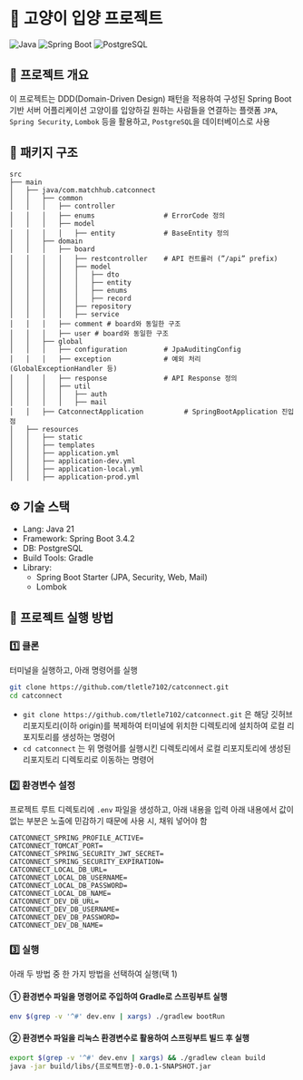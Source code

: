 # 🚀 고양이 입양 프로젝트
![Java](https://img.shields.io/badge/Java-21-blue)
![Spring Boot](https://img.shields.io/badge/Spring%20Boot-3.4.2-green)
![PostgreSQL](https://img.shields.io/badge/PostgreSQL-latest-lightblue)

## 🎯 프로젝트 개요
이 프로젝트는 DDD(Domain-Driven Design) 패턴을 적용하여 구성된 Spring Boot 기반 서버 어플리케이션
고양이를 입양하길 원하는 사람들을 연결하는 플랫폼
`JPA`, `Spring Security`, `Lombok` 등을 활용하고, `PostgreSQL`을 데이터베이스로 사용

## 📁 패키지 구조

```
src 
├── main
│   ├── java/com.matchhub.catconnect
│   │   ├── common
│   │   │   ├── controller
│   │   │   ├── enums                 # ErrorCode 정의
│   │   │   ├── model
│   │   │   │   ├── entity            # BaseEntity 정의
│   │   ├── domain
│   │   │   ├── board
│   │   │   │   ├── restcontroller    # API 컨트롤러 (”/api” prefix)
│   │   │   │   ├── model
│   │   │   │   │   ├── dto
│   │   │   │   │   ├── entity
│   │   │   │   │   ├── enums
│   │   │   │   │   ├── record
│   │   │   │   ├── repository
│   │   │   │   ├── service
│   │   │   ├── comment # board와 동일한 구조
│   │   │   ├── user # board와 동일한 구조
│   │   ├── global
│   │   │   ├── configuration         # JpaAuditingConfig
│   │   │   ├── exception             # 예외 처리 (GlobalExceptionHandler 등)
│   │   │   ├── response              # API Response 정의
│   │   │   ├── util
│   │   │   │   ├── auth
│   │   │   │   ├── mail
│   │   ├── CatconnectApplication          # SpringBootApplication 진입점
│   ├── resources
│   │   ├── static
│   │   ├── templates
│   │   ├── application.yml
│   │   ├── application-dev.yml
│   │   ├── application-local.yml
│   │   ├── application-prod.yml
```

## ⚙️ 기술 스택
- Lang: Java 21
- Framework: Spring Boot 3.4.2
- DB: PostgreSQL
- Build Tools: Gradle
- Library:
    - Spring Boot Starter (JPA, Security, Web, Mail)
    - Lombok

## 🚀 프로젝트 실행 방법
### 1️⃣ 클론
터미널을 실행하고, 아래 명령어를 실행

```sh
git clone https://github.com/tletle7102/catconnect.git
cd catconnect
```

- `git clone https://github.com/tletle7102/catconnect.git` 은 해당 깃허브 리포지토리(이하 origin)를 복제하여 터미널에 위치한 디렉토리에 설치하여 로컬 리포지토리를 생성하는 명령어
- `cd catconnect` 는 위 명령어를 실행시킨 디렉토리에서 로컬 리포지토리에 생성된 리포지토리 디렉토리로 이동하는 명령어

### 2️⃣ 환경변수 설정
프로젝트 루트 디렉토리에 `.env` 파일을 생성하고, 아래 내용을 입력
아래 내용에서 값이 없는 부분은 노출에 민감하기 때문에 사용 시, 채워 넣어야 함

```env
CATCONNECT_SPRING_PROFILE_ACTIVE= 
CATCONNECT_TOMCAT_PORT= 
CATCONNECT_SPRING_SECURITY_JWT_SECRET=
CATCONNECT_SPRING_SECURITY_EXPIRATION= 
CATCONNECT_LOCAL_DB_URL= 
CATCONNECT_LOCAL_DB_USERNAME= 
CATCONNECT_LOCAL_DB_PASSWORD= 
CATCONNECT_LOCAL_DB_NAME= 
CATCONNECT_DEV_DB_URL= 
CATCONNECT_DEV_DB_USERNAME= 
CATCONNECT_DEV_DB_PASSWORD= 
CATCONNECT_DEV_DB_NAME= 

```

### 3️⃣ 실행

아래 두 방법 중 한 가지 방법을 선택하여 실행(택 1)


#### ① 환경변수 파일을 명령어로 주입하여 Gradle로 스프링부트 실행

```sh
env $(grep -v '^#' dev.env | xargs) ./gradlew bootRun
```

#### ② 환경변수 파일을 리눅스 환경변수로 활용하여 스프링부트 빌드 후 실행

```sh
export $(grep -v '^#' dev.env | xargs) && ./gradlew clean build
java -jar build/libs/{프로젝트명}-0.0.1-SNAPSHOT.jar
```
